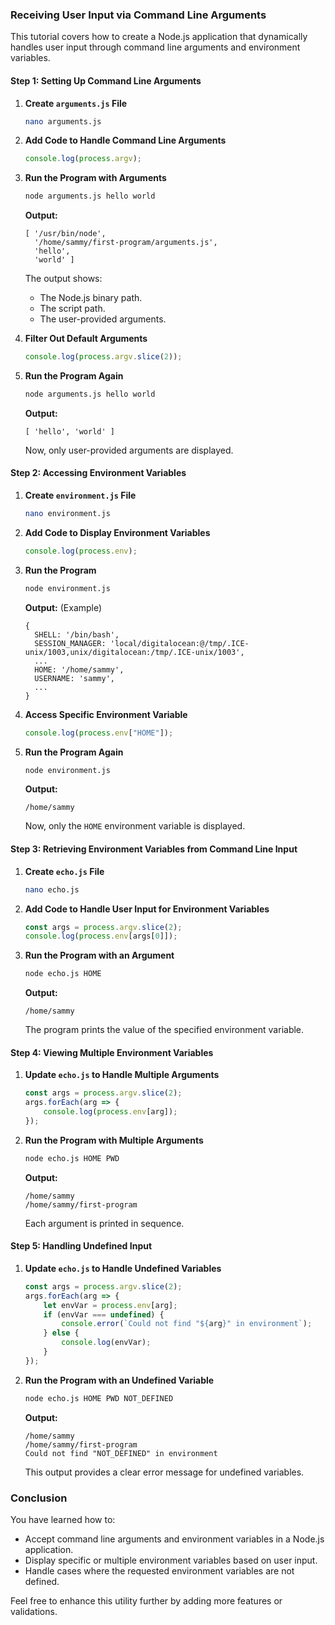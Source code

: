 ### Receiving User Input via Command Line Arguments

This tutorial covers how to create a Node.js application that dynamically handles user input through command line arguments and environment variables.

#### Step 1: Setting Up Command Line Arguments

1. **Create `arguments.js` File**
    ```bash
    nano arguments.js
    ```

2. **Add Code to Handle Command Line Arguments**
    ```javascript
    console.log(process.argv);
    ```

3. **Run the Program with Arguments**
    ```bash
    node arguments.js hello world
    ```

   **Output:**
   ```plaintext
   [ '/usr/bin/node',
     '/home/sammy/first-program/arguments.js',
     'hello',
     'world' ]
   ```

   The output shows:
   - The Node.js binary path.
   - The script path.
   - The user-provided arguments.

4. **Filter Out Default Arguments**
    ```javascript
    console.log(process.argv.slice(2));
    ```

5. **Run the Program Again**
    ```bash
    node arguments.js hello world
    ```

   **Output:**
   ```plaintext
   [ 'hello', 'world' ]
   ```

   Now, only user-provided arguments are displayed.

#### Step 2: Accessing Environment Variables

1. **Create `environment.js` File**
    ```bash
    nano environment.js
    ```

2. **Add Code to Display Environment Variables**
    ```javascript
    console.log(process.env);
    ```

3. **Run the Program**
    ```bash
    node environment.js
    ```

   **Output:** (Example)
   ```plaintext
   {
     SHELL: '/bin/bash',
     SESSION_MANAGER: 'local/digitalocean:@/tmp/.ICE-unix/1003,unix/digitalocean:/tmp/.ICE-unix/1003',
     ...
     HOME: '/home/sammy',
     USERNAME: 'sammy',
     ...
   }
   ```

4. **Access Specific Environment Variable**
    ```javascript
    console.log(process.env["HOME"]);
    ```

5. **Run the Program Again**
    ```bash
    node environment.js
    ```

   **Output:**
   ```plaintext
   /home/sammy
   ```

   Now, only the `HOME` environment variable is displayed.

#### Step 3: Retrieving Environment Variables from Command Line Input

1. **Create `echo.js` File**
    ```bash
    nano echo.js
    ```

2. **Add Code to Handle User Input for Environment Variables**
    ```javascript
    const args = process.argv.slice(2);
    console.log(process.env[args[0]]);
    ```

3. **Run the Program with an Argument**
    ```bash
    node echo.js HOME
    ```

   **Output:**
   ```plaintext
   /home/sammy
   ```

   The program prints the value of the specified environment variable.

#### Step 4: Viewing Multiple Environment Variables

1. **Update `echo.js` to Handle Multiple Arguments**
    ```javascript
    const args = process.argv.slice(2);
    args.forEach(arg => {
        console.log(process.env[arg]);
    });
    ```

2. **Run the Program with Multiple Arguments**
    ```bash
    node echo.js HOME PWD
    ```

   **Output:**
   ```plaintext
   /home/sammy
   /home/sammy/first-program
   ```

   Each argument is printed in sequence.

#### Step 5: Handling Undefined Input

1. **Update `echo.js` to Handle Undefined Variables**
    ```javascript
    const args = process.argv.slice(2);
    args.forEach(arg => {
        let envVar = process.env[arg];
        if (envVar === undefined) {
            console.error(`Could not find "${arg}" in environment`);
        } else {
            console.log(envVar);
        }
    });
    ```

2. **Run the Program with an Undefined Variable**
    ```bash
    node echo.js HOME PWD NOT_DEFINED
    ```

   **Output:**
   ```plaintext
   /home/sammy
   /home/sammy/first-program
   Could not find "NOT_DEFINED" in environment
   ```

   This output provides a clear error message for undefined variables.

### Conclusion

You have learned how to:
- Accept command line arguments and environment variables in a Node.js application.
- Display specific or multiple environment variables based on user input.
- Handle cases where the requested environment variables are not defined.

Feel free to enhance this utility further by adding more features or validations.